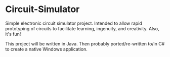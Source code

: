 # Circuit-Simulator
Simple electronic circuit simulator project. Intended to allow rapid prototyping of circuits to facilitate learning, ingenuity, and creativity. Also, it's fun!

This project will be written in Java. Then probably ported/re-written to/in C# to create a native Windows application. 
